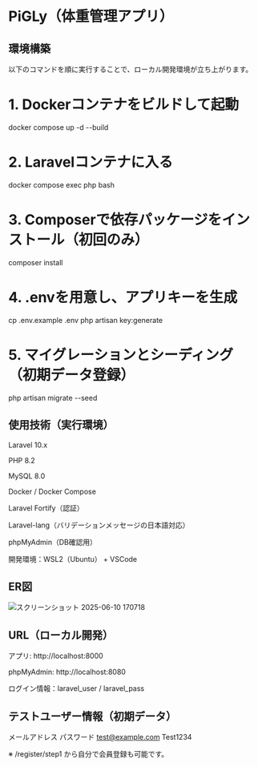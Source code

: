 # PiGLy（体重管理アプリ）

## 環境構築

以下のコマンドを順に実行することで、ローカル開発環境が立ち上がります。


# 1. Dockerコンテナをビルドして起動
docker compose up -d --build

# 2. Laravelコンテナに入る
docker compose exec php bash

# 3. Composerで依存パッケージをインストール（初回のみ）
composer install

# 4. .envを用意し、アプリキーを生成
cp .env.example .env
php artisan key:generate

# 5. マイグレーションとシーディング（初期データ登録）
php artisan migrate --seed

## 使用技術（実行環境）
Laravel 10.x

PHP 8.2

MySQL 8.0

Docker / Docker Compose

Laravel Fortify（認証）

Laravel-lang（バリデーションメッセージの日本語対応）

phpMyAdmin（DB確認用）

開発環境：WSL2（Ubuntu） + VSCode

## ER図
![スクリーンショット 2025-06-10 170718](https://github.com/user-attachments/assets/1661b3b5-5215-406c-8a77-15cbd9745af5)



## URL（ローカル開発）
アプリ: http://localhost:8000

phpMyAdmin: http://localhost:8080

ログイン情報：laravel_user / laravel_pass

## テストユーザー情報（初期データ）
メールアドレス	パスワード
test@example.com	Test1234

※ /register/step1 から自分で会員登録も可能です。


